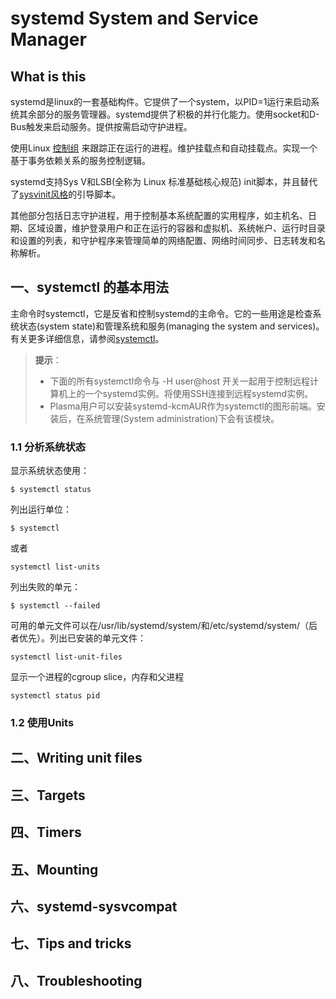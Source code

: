 # systemd System and Service Manager
## What is this
systemd是linux的一套基础构件。它提供了一个system，以PID=1运行来启动系统其余部分的服务管理器。systemd提供了积极的并行化能力。使用socket和D-Bus触发来启动服务。提供按需启动守护进程。

使用Linux [控制组](https://wiki.archlinux.org/index.php/Cgroups) 来跟踪正在运行的进程。维护挂载点和自动挂载点。实现一个基于事务依赖关系的服务控制逻辑。

systemd支持Sys V和LSB(全称为 Linux 标准基础核心规范) init脚本，并且替代了[sysvinit风格](https://zh.opensuse.org/openSUSE:Packaging_init_scripts)的引导脚本。

其他部分包括日志守护进程，用于控制基本系统配置的实用程序，如主机名、日期、区域设置，维护登录用户和正在运行的容器和虚拟机、系统帐户、运行时目录和设置的列表，和守护程序来管理简单的网络配置、网络时间同步、日志转发和名称解析。

## 一、systemctl 的基本用法
主命令时systemctl，它是反省和控制systemd的主命令。它的一些用途是检查系统状态(system
 state)和管理系统和服务(managing the system and services)。有关更多详细信息，请参阅[systemctl](https://jlk.fjfi.cvut.cz/arch/manpages/man/systemctl.1)。
 
 >**提示**：
 > - 下面的所有systemctl命令与 -H user@host 开关一起用于控制远程计算机上的一个systemd实例。将使用SSH连接到远程systemd实例。
 > - Plasma用户可以安装systemd-kcmAUR作为systemctl的图形前端。安装后，在系统管理(System administration)下会有该模块。
 
### 1.1 分析系统状态
显示系统状态使用：
```shell
$ systemctl status
```
列出运行单位：
```shell
$ systemctl
```
或者
```shell
systemctl list-units
```
列出失败的单元：
```shell
$ systemctl --failed
```
可用的单元文件可以在/usr/lib/systemd/system/和/etc/systemd/system/（后者优先）。列出已安装的单元文件：
```shell
systemctl list-unit-files
```
显示一个进程的cgroup slice，内存和父进程
```shell
systemctl status pid
```
### 1.2 使用Units

## 二、Writing unit files
## 三、Targets
## 四、Timers
## 五、Mounting
## 六、systemd-sysvcompat
## 七、Tips and tricks
## 八、Troubleshooting

